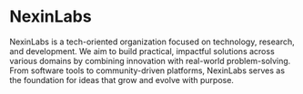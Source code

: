 # NexinLabs
NexinLabs is a tech-oriented organization focused on technology, research, and development. We aim to build practical, impactful solutions across various domains by combining innovation with real-world problem-solving. From software tools to community-driven platforms, NexinLabs serves as the foundation for ideas that grow and evolve with purpose.
